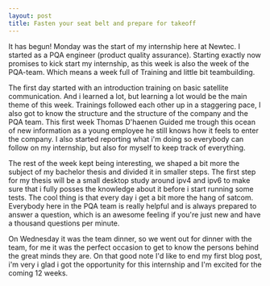 ```yaml
---
layout: post
title: Fasten your seat belt and prepare for takeoff
---
```


It has begun! Monday was the start of my internship here at Newtec. I started as a PQA engineer (product quality assurance). Starting exactly now promises to kick start my internship, as this week is also the week of the PQA-team. Which means a week full of Training and little bit teambuilding.

The first day started with an introduction training on basic satellite communication. And i learned a lot, but learning a lot would be the main theme of this week. Trainings followed each other up in a staggering pace, I also got to know the structure and the structure of the company and the PQA team. This first week Thomas D'haenen Guided me trough this ocean of new information as a young employee he still knows how it feels to enter the company. I also started reporting what i'm doing so everybody can follow on my internship, but also for myself to keep track of everything.

The rest of the week kept being interesting, we shaped a bit more the subject of my bachelor thesis and divided it in smaller steps. The first step for my thesis will be a small desktop study around ipv4 and ipv6 to make sure that i fully posses the knowledge about it before i start running some tests. The cool thing is that every day i get a bit more the hang of satcom. Everybody here in the PQA team is really helpful and is always prepared to answer a question, which is an awesome feeling if you're just new and have a thousand questions per minute.

On Wednesday it was the team dinner, so we went out for dinner with the team, for me it was the perfect occasion to get to know the persons behind the great minds they are. On that good note I'd like to end my first blog post, i'm very i glad i got the opportunity for this internship and I'm excited for the coming 12 weeks.